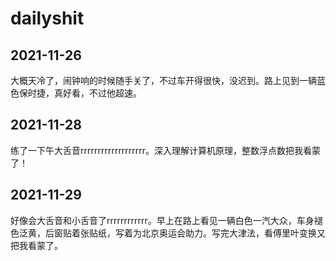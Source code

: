 # dailyshit
## 2021-11-26  
大概天冷了，闹钟响的时候随手关了，不过车开得很快，没迟到。路上见到一辆蓝色保时捷，真好看，不过他超速。
## 2021-11-28
练了一下午大舌音rrrrrrrrrrrrrrrrrrr。深入理解计算机原理，整数浮点数把我看蒙了！
## 2021-11-29
好像会大舌音和小舌音了rrrrrrrrrrrr。早上在路上看见一辆白色一汽大众，车身褪色泛黄，后窗贴着张贴纸，写着为北京奥运会助力。写完大津法，看傅里叶变换又把我看蒙了。


